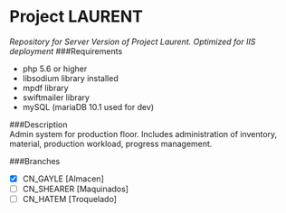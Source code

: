 # Project LAURENT
*Repository for Server Version of Project Laurent. Optimized for IIS deployment*
###Requirements  
* php 5.6 or higher
* libsodium library installed
* mpdf library
* swiftmailer library
* mySQL (mariaDB 10.1 used for dev)  

###Description  
Admin system for production floor. Includes administration of inventory, material, production workload, progress management.  

###Branches
- [x] CN_GAYLE [Almacen]
- [ ] CN_SHEARER [Maquinados]
- [ ] CN_HATEM [Troquelado]
